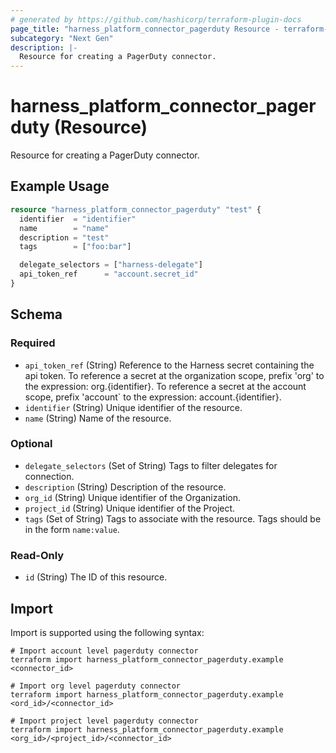 ```yaml
---
# generated by https://github.com/hashicorp/terraform-plugin-docs
page_title: "harness_platform_connector_pagerduty Resource - terraform-provider-harness"
subcategory: "Next Gen"
description: |-
  Resource for creating a PagerDuty connector.
---
```


# harness_platform_connector_pagerduty (Resource)

Resource for creating a PagerDuty connector.

## Example Usage

```terraform
resource "harness_platform_connector_pagerduty" "test" {
  identifier  = "identifier"
  name        = "name"
  description = "test"
  tags        = ["foo:bar"]

  delegate_selectors = ["harness-delegate"]
  api_token_ref      = "account.secret_id"
}
```

<!-- schema generated by tfplugindocs -->
## Schema

### Required

- `api_token_ref` (String) Reference to the Harness secret containing the api token. To reference a secret at the organization scope, prefix 'org' to the expression: org.{identifier}. To reference a secret at the account scope, prefix 'account` to the expression: account.{identifier}.
- `identifier` (String) Unique identifier of the resource.
- `name` (String) Name of the resource.

### Optional

- `delegate_selectors` (Set of String) Tags to filter delegates for connection.
- `description` (String) Description of the resource.
- `org_id` (String) Unique identifier of the Organization.
- `project_id` (String) Unique identifier of the Project.
- `tags` (Set of String) Tags to associate with the resource. Tags should be in the form `name:value`.

### Read-Only

- `id` (String) The ID of this resource.

## Import

Import is supported using the following syntax:

```shell
# Import account level pagerduty connector 
terraform import harness_platform_connector_pagerduty.example <connector_id>

# Import org level pagerduty connector 
terraform import harness_platform_connector_pagerduty.example <ord_id>/<connector_id>

# Import project level pagerduty connector 
terraform import harness_platform_connector_pagerduty.example <org_id>/<project_id>/<connector_id>
```
